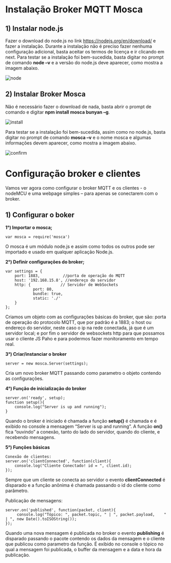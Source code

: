 # Instalação Broker MQTT Mosca
## 1)	Instalar node.js
Fazer o download do node.js no link https://nodejs.org/en/download/ e fazer a instalação. Durante a instalação não é preciso fazer nenhuma configuração adicional, basta aceitar os termos de licença e ir clicando em next.
Para testar se a instalação foi bem-sucedida, basta digitar no prompt de comando **node –v** e a versão do node.js deve aparecer, como mostra a imagem abaixo.

![node](https://user-images.githubusercontent.com/8160775/27249403-259e358a-52eb-11e7-8887-a51030552c1a.png)

## 2)	Instalar Broker Mosca
Não é necessário fazer o download de nada, basta abrir o prompt de comando e digitar **npm install mosca bunyan –g**.

![install](https://user-images.githubusercontent.com/8160775/27249401-259ab50e-52eb-11e7-9763-e32bd1dc5869.png)

Para testar se a instalação foi bem-sucedida, assim como no node.js, basta digitar no prompt de comando **mosca –v** e o nome mosca e algumas informações devem aparecer, como mostra a imagem abaixo.

![confirm](https://user-images.githubusercontent.com/8160775/27249402-259ae97a-52eb-11e7-80bd-3153ba66e5a6.png)

# Configuração broker e clientes
Vamos ver agora como configurar o broker MQTT e os clientes - o nodeMCU e uma webpage simples – para apenas se conectarem com o broker.

## 1)	Configurar o boker
**1°) Importar o mosca;**
```
var mosca = require('mosca')
```
O mosca é um módulo node.js e assim como todos os outros pode ser importado e usado em qualquer aplicação Node.js.

**2°) Definir configurações do broker;**
```
var settings = {
	port: 1883, 		 //porta de operação do MQTT
	host: '192.168.15.8', //endereço do servidor
 	http: { 			// Servidor de WebSockets
    		port: 80,
    		bundle: true,
    		static: './'
  	}
};
```

Criamos um objeto com as configurações básicas do broker, que são: porta de operação do protocolo MQTT, que por padrão é a 1883; o host ou endereço do servidor, neste caso o ip na rede conectada, já que é um servidor local; e por fim o servidor de websockets http para que possamos usar o cliente JS Paho e para podermos fazer monitoramento em tempo real.

**3°) Criar/instanciar o broker**

```
server = new mosca.Server(settings);
```

Cria um novo broker MQTT passando como parametro o objeto contendo as configurações.

**4°) Função de inicialização do broker**

```
server.on('ready', setup);
function setup(){
	console.log("Server is up and running");
}
```

Quando o broker é iniciado é chamada a função **setup()** é chamada e é exibido no console a mensagem “Server is up and running”.
A função **on()** fica “ouvindo” a conexão, tanto do lado do servidor, quando do cliente, e recebendo mensagens.

**5°) Funções básicas**

```
Conexão de clientes:
server.on('clientConnected', function(client){ 
	console.log("Cliente Conectado! id = ", client.id);
});
```

Sempre que um cliente se conecta ao servidor o evento **clientConnected** é disparado e a função anônima é chamada passando o id do cliente como parâmetro.

Publicação de mensagens:
```
server.on('published', function(packet, client){
     console.log("Tópico: ", packet.topic, " | ", packet.payload,    " | ", new Date().toISOString());
});
```

Quando uma nova mensagem é publicada no broker o evento **publishing** é disparado passando o pacote contendo os dados da mensagem e o cliente que publicou como parametro da função.
É exibido  no console o tópico no qual a mensagem foi publicada, o buffer da mensagem e a data e hora da publicação.



